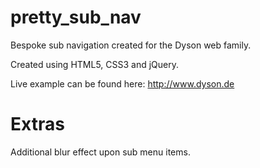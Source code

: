 pretty_sub_nav
==============

Bespoke sub navigation created for the Dyson web family.

Created using HTML5, CSS3 and jQuery.

Live example can be found here: http://www.dyson.de

Extras
======

Additional blur effect upon sub menu items.
